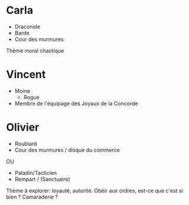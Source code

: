 # Carla

- Draconide
- Barde
- Cour des murmures
 
Thème moral chaotique
 
# Vincent

- Moine
    - Rogue
- Membre de l'équipage des Joyaux de la Concorde
 
# Olivier

- Roublard
- Cour des murmures / disque du commerce

OU

- Paladin/Tacticien
- Rempart / (Sanctuaire)
 
Thème à explorer: loyauté, autorité. Obéir aux ordres, est-ce que c'est si bien ? Camaraderie ?